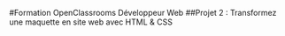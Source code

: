 #Formation OpenClassrooms Développeur Web
##Projet 2 : Transformez une maquette en site web avec HTML & CSS
